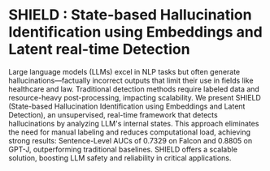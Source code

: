 # SHIELD : State-based Hallucination Identification using Embeddings and Latent real-time Detection

Large language models (LLMs) excel in NLP tasks but often generate hallucinations—factually incorrect outputs that limit their use in fields like healthcare and law. Traditional detection methods require labeled data and resource-heavy post-processing, impacting scalability. We present SHIELD (State-based Hallucination Identification using Embeddings and Latent Detection), an unsupervised, real-time framework that detects hallucinations by analyzing LLM's internal states. This approach eliminates the need for manual labeling and reduces computational load, achieving strong results: Sentence-Level AUCs of 0.7329 on Falcon and 0.8805 on GPT-J, outperforming traditional baselines. SHIELD offers a scalable solution, boosting LLM safety and reliability in critical applications.